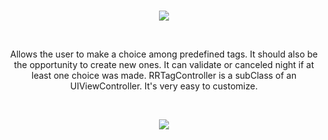 <br>
<p align="center">
  <img src ="https://raw.githubusercontent.com/remirobert/RRTagController/master/source/banner.png"/>
</p>
</br>

<p align="center"> Allows the user to make a choice among predefined tags. It should also be the opportunity to create new ones. It can validate or canceled night if at least one choice was made.
RRTagController is a subClass of an UIViewController. It's very easy to customize.</p>

<br>
<p align="center">
  <img src ="https://raw.githubusercontent.com/remirobert/RRTagController/master/source/anim.gif"/>
</p>
</br>
